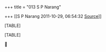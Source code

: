 +++
title = "013 S P Narang"

+++
[[S P Narang	2011-10-29, 06:54:32 [Source](https://groups.google.com/g/bvparishat/c/tiWZaVpCw-Q)]]



[TABLE]

[TABLE]



